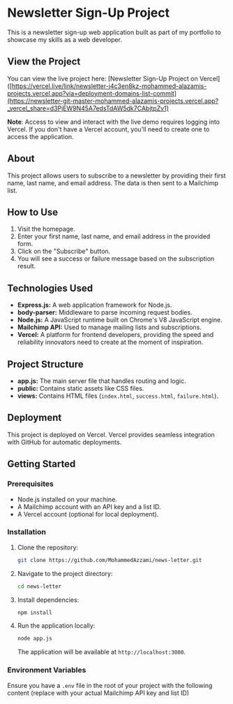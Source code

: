 # Newsletter Sign-Up Project

This is a newsletter sign-up web application built as part of my portfolio to showcase my skills as a web developer.

## View the Project

You can view the live project here: [Newsletter Sign-Up Project on Vercel]([https://vercel.live/link/newsletter-j4c3en8kz-mohammed-alazamis-projects.vercel.app?via=deployment-domains-list-commit](https://newsletter-git-master-mohammed-alazamis-projects.vercel.app?_vercel_share=d3PjEW9N45A7edsTdAW5dk7CAbjtpZv1)

**Note**: Access to view and interact with the live demo requires logging into Vercel. If you don't have a Vercel account, you'll need to create one to access the application.

## About

This project allows users to subscribe to a newsletter by providing their first name, last name, and email address. The data is then sent to a Mailchimp list.

## How to Use

1. Visit the homepage.
2. Enter your first name, last name, and email address in the provided form.
3. Click on the "Subscribe" button.
4. You will see a success or failure message based on the subscription result.

## Technologies Used

- **Express.js:** A web application framework for Node.js.
- **body-parser:** Middleware to parse incoming request bodies.
- **Node.js:** A JavaScript runtime built on Chrome's V8 JavaScript engine.
- **Mailchimp API:** Used to manage mailing lists and subscriptions.
- **Vercel:** A platform for frontend developers, providing the speed and reliability innovators need to create at the moment of inspiration.

## Project Structure

- **app.js:** The main server file that handles routing and logic.
- **public:** Contains static assets like CSS files.
- **views:** Contains HTML files (`index.html`, `success.html`, `failure.html`).

## Deployment

This project is deployed on Vercel. Vercel provides seamless integration with GitHub for automatic deployments.

## Getting Started

### Prerequisites

- Node.js installed on your machine.
- A Mailchimp account with an API key and a list ID.
- A Vercel account (optional for local deployment).

### Installation

1. Clone the repository:
    ```bash
    git clone https://github.com/MohammedAzzami/news-letter.git
    ```

2. Navigate to the project directory:
    ```bash
    cd news-letter
    ```

3. Install dependencies:
    ```bash
    npm install
    ```

4. Run the application locally:
    ```bash
    node app.js
    ```
   The application will be available at `http://localhost:3000`.

### Environment Variables

Ensure you have a `.env` file in the root of your project with the following content (replace with your actual Mailchimp API key and list ID)
